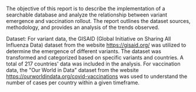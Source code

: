 The objective of this report is to describe the implementation of a searchable database and analyze the 
relationship between variant emergence and vaccination rollout. The report outlines the dataset 
sources, methodology, and provides an analysis of the trends observed.


Dataset:
For variant data, the GISAID (Global Initiative on Sharing All Influenza Data) dataset from the website 
https://gisaid.org/ was utilized to determine the emergence of different variants. The dataset was 
transformed and categorized based on specific variants and countries. A total of 217 countries' data was 
included in the analysis. For vaccination data, the "Our World in Data" dataset from the website 
https://ourworldindata.org/covid-vaccinations was used to understand the number of cases per country 
within a given timeframe.
